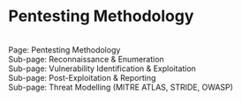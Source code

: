 # Pentesting Methodology

\
Page: Pentesting Methodology\
Sub-page: Reconnaissance & Enumeration\
Sub-page: Vulnerability Identification & Exploitation\
Sub-page: Post-Exploitation & Reporting\
Sub-page: Threat Modelling (MITRE ATLAS, STRIDE, OWASP)
